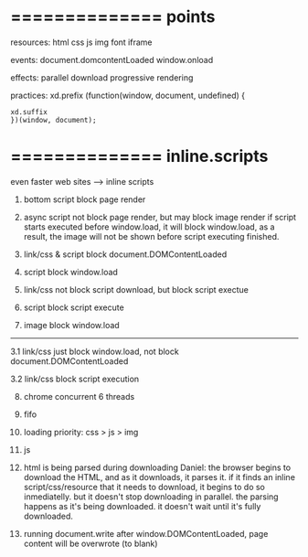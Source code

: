 ==============
points
==============

resources:
	html
	css
	js
	img
	font
	iframe


events:
	document.domcontentLoaded
	window.onload


effects:
	parallel download
	progressive rendering


practices:
	xd.prefix
	(function(window, document, undefined) {

	xd.suffix
	})(window, document);


==============
inline.scripts
==============

even faster web sites --> inline scripts

1. bottom script block page render

2. async script not block page render, but may block image render
	if script starts executed before window.load, it will block window.load, as a result, the image will not be shown before script executing finished.

3. link/css & script block document.DOMContentLoaded

4. script block window.load

5. link/css not block script download, but block script exectue

6. script block script execute

7. image block window.load 

----------------------------------------

3.1 link/css just block window.load, not block document.DOMContentLoaded

3.2 link/css block script execution

8. chrome concurrent 6 threads

9. fifo

10. loading priority: css > js > img

11. js

12. html is being parsed during downloading
	Daniel:
	the browser begins to download the HTML, and as it downloads, it parses it.
	if it finds an inline script/css/resource that it needs to download, it begins to do so inmediatelly.
	but it doesn't stop downloading in parallel.
	the parsing happens as it's being downloaded.
	it doesn't wait until it's fully downloaded.

13. running document.write after window.DOMContentLoaded, page content will be overwrote (to blank)
	